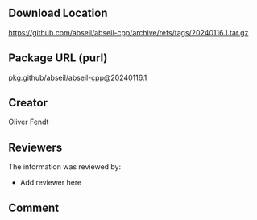 ## Download Location

https://github.com/abseil/abseil-cpp/archive/refs/tags/20240116.1.tar.gz

## Package URL (purl)

pkg:github/abseil/abseil-cpp@20240116.1

## Creator

Oliver Fendt

## Reviewers

The information was reviewed by:

* Add reviewer here

## Comment

